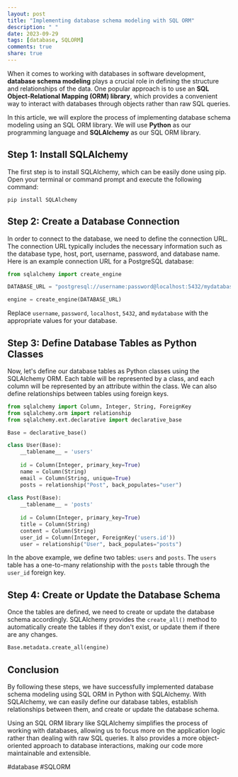 ```yaml
---
layout: post
title: "Implementing database schema modeling with SQL ORM"
description: " "
date: 2023-09-29
tags: [database, SQLORM]
comments: true
share: true
---
```


When it comes to working with databases in software development, **database schema modeling** plays a crucial role in defining the structure and relationships of the data. One popular approach is to use an **SQL Object-Relational Mapping (ORM) library**, which provides a convenient way to interact with databases through objects rather than raw SQL queries.

In this article, we will explore the process of implementing database schema modeling using an SQL ORM library. We will use **Python** as our programming language and **SQLAlchemy** as our SQL ORM library.

## Step 1: Install SQLAlchemy

The first step is to install SQLAlchemy, which can be easily done using pip. Open your terminal or command prompt and execute the following command:

```
pip install SQLAlchemy
```

## Step 2: Create a Database Connection

In order to connect to the database, we need to define the connection URL. The connection URL typically includes the necessary information such as the database type, host, port, username, password, and database name. Here is an example connection URL for a PostgreSQL database:

```python
from sqlalchemy import create_engine

DATABASE_URL = "postgresql://username:password@localhost:5432/mydatabase"

engine = create_engine(DATABASE_URL)
```

Replace `username`, `password`, `localhost`, `5432`, and `mydatabase` with the appropriate values for your database.

## Step 3: Define Database Tables as Python Classes

Now, let's define our database tables as Python classes using the SQLAlchemy ORM. Each table will be represented by a class, and each column will be represented by an attribute within the class. We can also define relationships between tables using foreign keys.

```python
from sqlalchemy import Column, Integer, String, ForeignKey
from sqlalchemy.orm import relationship
from sqlalchemy.ext.declarative import declarative_base

Base = declarative_base()

class User(Base):
    __tablename__ = 'users'
    
    id = Column(Integer, primary_key=True)
    name = Column(String)
    email = Column(String, unique=True)
    posts = relationship("Post", back_populates="user")
    
class Post(Base):
    __tablename__ = 'posts'
    
    id = Column(Integer, primary_key=True)
    title = Column(String)
    content = Column(String)
    user_id = Column(Integer, ForeignKey('users.id'))
    user = relationship("User", back_populates="posts")
```

In the above example, we define two tables: `users` and `posts`. The `users` table has a one-to-many relationship with the `posts` table through the `user_id` foreign key.

## Step 4: Create or Update the Database Schema

Once the tables are defined, we need to create or update the database schema accordingly. SQLAlchemy provides the `create_all()` method to automatically create the tables if they don't exist, or update them if there are any changes.

```python
Base.metadata.create_all(engine)
```

## Conclusion

By following these steps, we have successfully implemented database schema modeling using SQL ORM in Python with SQLAlchemy. With SQLAlchemy, we can easily define our database tables, establish relationships between them, and create or update the database schema.

Using an SQL ORM library like SQLAlchemy simplifies the process of working with databases, allowing us to focus more on the application logic rather than dealing with raw SQL queries. It also provides a more object-oriented approach to database interactions, making our code more maintainable and extensible.

#database #SQLORM